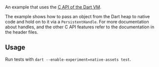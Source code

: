 An example that uses the [C API of the Dart VM].

The example shows how to pass an object from the Dart heap to native code and
hold on to it via a `PersistentHandle`. For more documentation about handles,
and the other C API features refer to the documentation in the header files.

## Usage

Run tests with `dart --enable-experiment=native-assets test`.

[C API of the Dart VM]: https://github.com/dart-lang/sdk/tree/main/runtime/include

